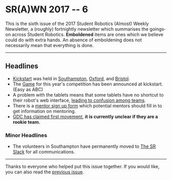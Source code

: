 # SR(A)WN 2017 -- 6

This is the sixth issue of the 2017 Student Robotics (Almost) Weekly Newsletter, a (roughly) fortnightly newsletter which summarises the goings‐on across Student Robotics. **Emboldened** items are ones which we believe could do with extra hands. An absence of emboldening does not necessarily mean that everything is done.

---

## Headlines

* [Kickstart][kickstart] was held in [Southampton][soton-kickstart], [Oxford][oxford-kickstart], and [Bristol][bristol-kickstart].
* The [Game][game] for this year's competition has been announced at kickstart. (Easy as ABC)
* A problem with the tablets means that some tablets have no shortcut to their robot's web interface, [leading to confusion among teams][team-confusion].
* There is a [mentor sign up form][mentor-form] which potential mentors should fill in to get information on mentoring.
* [GDC has claimed first movement][gdc-first-movement], **it is currently unclear if they are a rookie team.**

### Minor Headlines
* The volunteers in Southampton have permanently moved to [The SR Slack][slack-group] for all communications.

---

Thanks to everyone who helped put this issue together. If you would like, you can also read the [previous issue][prev].


[prev]: https://groups.google.com/d/msg/srobo/R0klOD2wW6A/b2_zJtRcAQAJ
[kickstart]: https://www.studentrobotics.org/news/2016-10-06-sr2017-kickstart-dates-announced/
[soton-kickstart]: https://www.studentrobotics.org/events/sr2017/southampton-kickstart/
[oxford-kickstart]: https://www.studentrobotics.org/events/sr2017/oxford-kickstart/
[bristol-kickstart]: https://www.studentrobotics.org/events/sr2017/bristol-kickstart/
[game]: https://studentrobotics.org/docs/resources/2017/rulebook.pdf
[style-guide]: https://srobo.github.io/style/
[slack-group]: https://studentrobotics.slack.com/
[team-confusion]: https://www.studentrobotics.org/forum/598
[mentor-form]: https://docs.google.com/forms/d/1SxYuUYd_N1_aad55BsQ1NIAZNcHo_Jp6qevUld5Em7g/viewform?edit_requested=true#start=invite
[gdc-first-movement]: https://www.studentrobotics.org/forum/611
